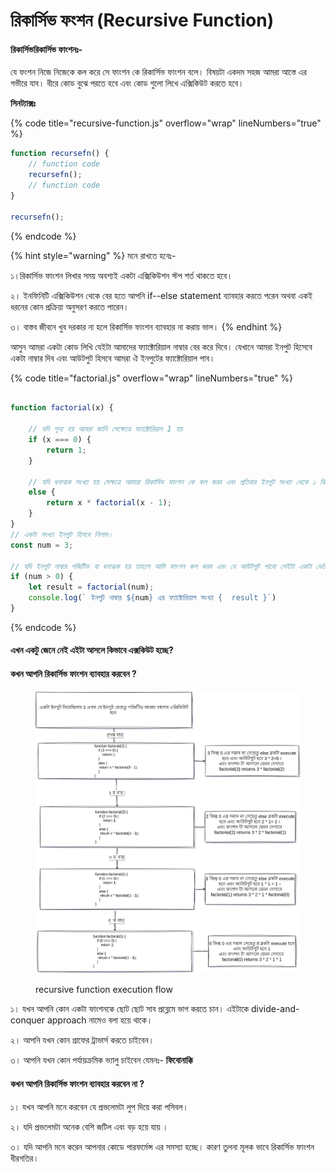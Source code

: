 # রিকার্সিভ ফংশন (Recursive Function)

#### রিকার্সিভ**রিকার্সিভ ফাংশনঃ-**

যে ফংশন নিজে নিজেকে কল করে সে ফাংশন কে রিকার্সিভ ফাংশন বলে। বিষয়টা একদম সহজ আমরা আস্তে এর গভীরে যাব। ধীরে কোড বুঝে পরতে হবে এবং কোড গুলো লিখে এক্সিকিউট করতে হবে।&#x20;

**সিনট্যাক্সঃ**&#x20;

{% code title="recursive-function.js" overflow="wrap" lineNumbers="true" %}
```javascript
function recursefn() {
    // function code
    recursefn();
    // function code
}

recursefn();
```
{% endcode %}

{% hint style="warning" %}
মনে রাখতে হবেঃ-

১।রিকার্সিভ ফাংশন লিখার সময় অবশ্যই একটা এক্সিকিউশন স্টপ শর্ত থাকতে হবে।&#x20;

২। ইনফিনিটি এক্সিকিউশন থেকে বের হতে আপনি if--else statement ব্যাবহার করতে পরেন অথবা  একই ধরনের কোন প্রক্রিয়া অনুসরণ করতে পারেন।&#x20;

৩। বাস্তব জীবনে খুব দরকার না হলে রিকার্সিভ ফাংশন ব্যাবহার না করায় ভাল।&#x20;
{% endhint %}

আসুন আমরা একটা কোড লিখি যেইটা আমাদের ফ্যাক্টোরিয়াল নাম্বার বের করে দিবে। যেখানে আমরা ইনপুট হিসেবে একটা নাম্বার দিব এবং আউটপুট হিসবে আমরা ঐ ইনপুটের ফ্যাক্টোরিয়াল পাব।&#x20;

{% code title="factorial.js" overflow="wrap" lineNumbers="true" %}
```javascript

function factorial(x) {

    // যদি শূন্য হয় আমরা জানি সেক্ষেত্রে ফ্যাক্টোরিয়াল 1 হয় 
    if (x === 0) {
        return 1;
    }

    // যদি ধনাত্মক সংখ্যা হয় সেক্ষত্রে আমারা রিকার্সিভ ফাংশন কে কল করব এবং প্রতিবার ইনপুট সংখ্যা থেকে ১ বিয়োগ করে দিব। 
    else {
        return x * factorial(x - 1);
    }
}
// একটা সংখ্যা ইনপুট হিসবে নিলাম। 
const num = 3;

// যদি ইনপুট নাম্বার পজিটিভ বা ধনাত্মক হয় তাহলে আমি ফাংশন কল করব এবং যে আউটপুট পাবো সেইটা একটা ভেরিয়েবল এর মধ্যে রেখে দিব।
if (num > 0) {
    let result = factorial(num);
    console.log(` ইনপুট নাম্বার ${num} এর ফ্যাক্টোরিয়াল সংখ্যা {  result }`)
}
```
{% endcode %}



#### এখন একটু জেনে নেই এইটা আসলে কিভাবে এক্সকিউট হচ্ছে?&#x20;



#### কখন আপনি রিকার্সিভ ফাংশন ব্যাবহার করবেন  ?&#x20;

<figure><img src="../.gitbook/assets/recusrive.jpg" alt=""><figcaption><p> recursive function execution flow</p></figcaption></figure>

১। যখন আপনি কোন একটা ফাংশনকে ছোট ছোট সাব প্রব্লেমে ভাগ করতে চান। এইটাকে divide-and-conquer approach নামেও  বলা হয়ে থাকে।&#x20;

২। আপনি যখন কোন গ্রাফের ট্রাভার্স করতে চাইবেন।&#x20;

৩। আপনি যখন কোন পর্যায়ক্রমিক ভ্যালু চাইবেন যেমনঃ- **ফিবোনাক্কি**&#x20;

#### কখন আপনি রিকার্সিভ ফাংশন ব্যাবহার করবেন না ?&#x20;

১। যখন আপনি মনে করবেন যে প্রভলেমটা লুপ দিয়ে করা পসিবল।&#x20;

২। যদি প্রভলেমটা অনেক বেশি জটিল এবং বড় হয়ে যায় ।

৩। যদি আপনি মনে করেন আপনার কোডে পারফর্মেন্স এর সমস্যা হচ্ছে। কারণ তুলনা মূলক ভাবে রিকার্সিভ ফাংশন ধীরগতির।&#x20;
